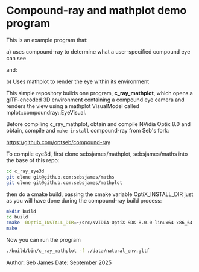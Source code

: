 # Compound-ray and mathplot demo program

This is an example program that:

a) uses compound-ray to determine what a user-specified compound eye can see

and:

b) Uses mathplot to render the eye within its environment

This simple repository builds one program, **c_ray_mathplot**, which opens a
glTF-encoded 3D environment containing a compound eye camera and
renders the view using a mathplot VisualModel called
mplot::compoundray::EyeVisual.

Before compiling c_ray_mathplot, obtain and compile NVidia Optix 8.0 and obtain,
compile and `make install` compound-ray from Seb's fork:

https://github.com/optseb/compound-ray

To compile eye3d, first clone sebsjames/mathplot, sebsjames/maths into
the base of this repo:

```bash
cd c_ray_eye3d
git clone git@github.com:sebsjames/maths
git clone git@github.com:sebsjames/mathplot
```

then do a cmake build, passing the cmake variable OptiX_INSTALL_DIR
just as you will have done during the compound-ray build process:

```bash
mkdir build
cd build
cmake -DOptiX_INSTALL_DIR=~/src/NVIDIA-OptiX-SDK-8.0.0-linux64-x86_64 ..
make
```

Now you can run the program

```bash
./build/bin/c_ray_mathplot -f ./data/natural_env.gltf
```

Author: Seb James
Date: September 2025